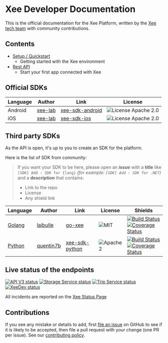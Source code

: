# Xee Developer Documentation

This is the official documentation for the Xee Platform, written by the [Xee tech team](https://twitter.com/@Xee_ENG) with community contributions.

## Contents

- [Setup / Quickstart](setup/README.md)
    - Getting started with the Xee environment
- [Rest API](api/README.md)
    - Start your first app connected with Xee

## Official SDKs

|Language|Author|Link|License|
|---|---|---|---|
|Android|[xee-lab](https://github.com/xee-lab)|[xee-sdk-android](https://github.com/xee-lab/xee-sdk-android)|![License Apache 2.0](https://img.shields.io/badge/License-Apache%202.0-brightgreen.svg)|
|iOS|[xee-lab](https://github.com/xee-lab)|[xee-sdk-ios](https://github.com/xee-lab/xee-sdk-ios)|![License Apache 2.0](https://img.shields.io/badge/License-Apache%202.0-brightgreen.svg)|

## Third party SDKs

As the API is open, it's up to you to create an SDK for the platform.

Here is the list of SDK from community:

> If you want your SDK to be here, please open an _**issue**_ with a **title** like
> `[SDK] Add : SDK for {lang}` _(for example: `[SDK] Add : SDK for .NET`)_ and a **description** that contains:
> 
> * Link to the repo
> * License
> * Any shield link

|Language|Author|Link|License|Shields|
|---|---|---|---|---|
|[Golang](https://golang.org/)|[laibulle](https://github.com/laibulle/)|[go-xee](https://github.com/laibulle/go-xee)|![MIT](https://img.shields.io/badge/License-MIT-brightgreen.svg)|[![Build Status](https://travis-ci.org/laibulle/go-xee.svg?branch=master)](https://travis-ci.org/laibulle/go-xee) <br> [![Coverage Status](http://codecov.io/github/laibulle/go-xee/coverage.svg?branch=master)](http://codecov.io/github/laibulle/go-xee?branch=master)|
|[Python](https://www.python.org/)|[quentin7b](https://github.com/quentin7b/)|[xee-sdk-python](https://github.com/quentin7b/xee-sdk-python)|![Apache 2](https://img.shields.io/badge/License-Apache%202.0-brightgreen.svg)|[![Build Status](https://travis-ci.org/quentin7b/xee-sdk-python.svg?branch=master)](https://travis-ci.org/laibulle/go-xee) <br> [![Coverage Status](http://codecov.io/github/quentin7b/xee-sdk-python/coverage.svg?branch=master)](http://codecov.io/github/quentin7b/xee-sdk-python?branch=master)|

## Live status of the endpoints

[![API V3 status](https://status.xee.com/component/15/shield)](https://status.xee.com)
[![Storage Service status](https://status.xee.com/component/5/shield)](https://status.xee.com)
[![Trip Service status](https://status.xee.com/component/6/shield)](https://status.xee.com)
[![XeeDev status](https://status.xee.com/component/7/shield)](https://status.xee.com)

All incidents are reported on the [Xee Status Page](https://status.xee.com)

## Contributions

If you see any mistake or details to add, first [file an issue](http://github.com/xee-lab/documentation/issues) on GitHub to see if it is likely to be accepted, then file a pull request with your change (one PR per issue).
See our [contributing policy](CONTRIBUTING.md).
